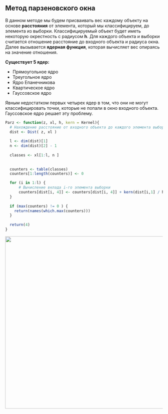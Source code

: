 ## Метод парзеновского окна ##

В данном методе мы будем присваивать вес каждому объекту на основе **расстояния** от элемента, который мы классифицируем, до элемента из выборки. Классифицируемый объект будет иметь некоторую окрестность с радиусом **h**. Для каждого объекта и выборки считается отношение расстояние до входного объекта и радиуса окна. Далее вызывается **ядерная функция**, которая вычисляет вес опираясь на значение отношения. 


**Существует 5 ядер:** 
+ Прямоугольное ядро
+ Треугольное ядро
+ Ядро Епанечникова
+ Квартическое ядро
+ Гауссовское ядро 

Явным недостатком первых четырех ядер в том, что они не могут классифицировать точки, которые не попали в окно входного объекта. Гауссовское ядро решает эту проблему.

``` r
Parz <- function(z, xl, h, kern = Kernel){
  # Нахождение расстояние от входного объекта до каждого элемента выборки
  dist <- Dist( z, xl )
  
  l <- dim(dist)[1]
  n <- dim(dist)[2] - 1
  
  classes <- xl[1:l, n ]
  
  
  counters <- table(classes)
  counters[1:length(counters)] <- 0  

  for (i in 1:l) {
      # Вычисление вклада i-го элемента выборки 
      counters[dist[i, 4]] <- counters[dist[i, 4]] + kern(dist[i,1] / h)
  }
  
  if (max(counters) != 0 ) {
    return(names(which.max(counters)))
  }
  
  return(4)  
}
```
<img src = "https://user-images.githubusercontent.com/71149650/94863884-d226a500-0443-11eb-8ec6-e2029c14cb32.png" width = "550"/>

